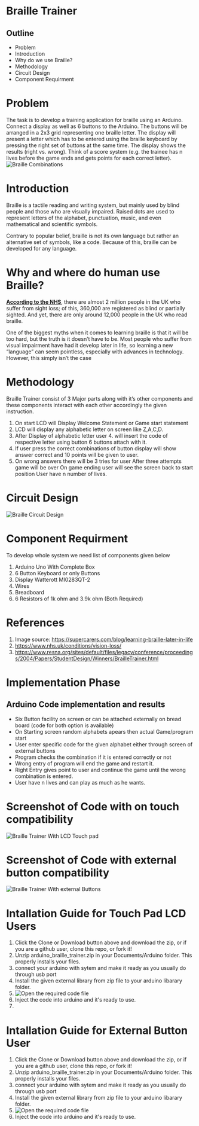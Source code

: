 # Braille Trainer

## Outline
- Problem
- Introduction
- Why do we use Braille?
- Methodology
- Circuit Design
- Component Requirment

# Problem
The task is to develop a training application for braille using an Arduino. Connect a display as well as 6 buttons to the Arduino. The buttons will be arranged in a 2x3 grid representing one braille letter. The display will present a letter which has to be entered using the braille keyboard by pressing the right set of buttons at the same time. The display shows the results (right vs. wrong). Think of a score system (e.g. the trainee has n lives before the game ends and gets points for each correct letter).<br/>
![Braille Combinations](images/braille_comb.jpg)<br/> 

# Introduction
Braille is a tactile reading and writing system, but mainly used by blind people and those who are visually impaired. Raised dots are used to represent letters of the alphabet, punctuation, music, and even mathematical and scientific symbols.

Contrary to popular belief, braille is not its own language but rather an alternative set of symbols, like a code. Because of this, braille can be developed for any language.

# Why and where do human use Braille?
__[According to the NHS](https://www.nhs.uk/conditions/vision-loss/)__, there are almost 2 million people in the UK who suffer from sight loss; of this, 360,000 are registered as blind or partially sighted. And yet, there are only around 12,000 people in the UK who read braille.

One of the biggest myths when it comes to learning braille is that it will be too hard, but the truth is it doesn’t have to be. Most people who suffer from visual impairment have had it develop later in life, so learning a new “language” can seem pointless, especially with advances in technology. However, this simply isn’t the case


# Methodology
Braille Trainer consist of 3 Major parts along with it’s other components and these components interact with each other accordingly the given instruction. 

1. On start LCD will Display Welcome Statement or Game start statement
2. LCD will display any alphabetic letter on screen like Z,A,C,D.
3. After Display of alphabetic letter user 4. will insert the code of respective letter using button 6 buttons attach with it.
4. If user press the correct combinations of button display will show answer correct and 10 points will be given to user.
5. On wrong answers there will be 3 tries for user After three attempts game will be over
On game ending user will see the screen back to start position
User have n number of lives.


# Circuit Design
![Braille Circuit Design](images/braille_bb.jpg)<br/>


# Component Requirment
To develop whole system we need list of components given below

1. Arduino Uno With Complete Box
2. 6 Button Keyboard or only Buttons
3. Display Watterott MI0283QT-2
4. Wires
5. Breadboard
6. 6 Resistors of 1k ohm and 3.9k ohm (Both Required)

# References
1. Image source: 
https://supercarers.com/blog/learning-braille-later-in-life
2. https://www.nhs.uk/conditions/vision-loss/
3. https://www.resna.org/sites/default/files/legacy/conference/proceedings/2004/Papers/StudentDesign/Winners/BrailleTrainer.html

# Implementation Phase
## Arduino Code implementation and results 
- Six Button facility on screen or can be attached externally on bread board (code for both option is available)
- On Starting screen random alphabets apears then actual Game/program start
- User enter specific code for the given alphabet either through screen of external buttons
- Program checks the combination if it is entered correctly or not 
- Wrong entry of program will end the game and restart it.
- Right Entry gives point to user and continue the game until the wrong combination is entered.
- User have n lives and can play as much as he wants.

# Screenshot of Code with on touch compatibility
![Braille Trainer With LCD Touch pad](images/brallie_lcd.png)<br/>

# Screenshot of Code with external button compatibility
![Braille Trainer With external Buttons](images/brallie_button.png)<br/>

# Intallation Guide for Touch Pad LCD Users
1. Click the Clone or Download button above and download the zip, or if you are a github user, clone this repo, or fork it!
2. Unzip arduino_braille_trainer.zip in your Documents/Arduino folder. This properly installs your files.
3. connect your arduino with sytem and make it ready as you usually do through usb port
4. Install the given external library from zip file to your arduino libarary folder.
5. ![Open the required code file](images/file_open.png)
7. Inject the code into arduino and it's ready to use.
8. 
# Intallation Guide for External Button User
1. Click the Clone or Download button above and download the zip, or if you are a github user, clone this repo, or fork it!
2. Unzip arduino_braille_trainer.zip in your Documents/Arduino folder. This properly installs your files.
3. connect your arduino with sytem and make it ready as you usually do through usb port
4. Install the given external library from zip file to your arduino libarary folder.
5. ![Open the required code file](images/file_open.png)
7. Inject the code into arduino and it's ready to use.


